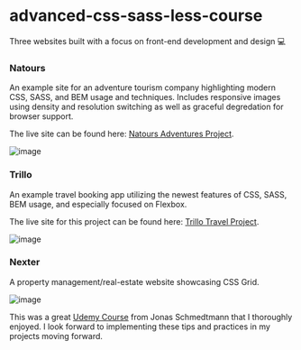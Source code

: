 # advanced-css-sass-less-course

Three websites built with a focus on front-end development and design 💻

### Natours

An example site for an adventure tourism company highlighting modern CSS, SASS, and BEM usage and techniques.  Includes responsive images using density and resolution switching as well as graceful degredation for browser support. 

The live site can be found here: [Natours Adventures Project](https://michaeljamie.github.io/advanced-css-sass-less-course/Natours/ "Natours - Project").

![image](https://user-images.githubusercontent.com/26236137/51792075-b1d01e80-2169-11e9-9189-cdcb0dbecf37.png "Natours - Project")

### Trillo

An example travel booking app utilizing the newest features of CSS, SASS, BEM usage, and especially focused on Flexbox.

The live site for this project can be found here: [Trillo Travel Project](https://michaeljamie.github.io/advanced-css-sass-less-course/Trillo/ "Trillo - Project").

![image](https://user-images.githubusercontent.com/26236137/51792057-82b9ad00-2169-11e9-925d-059a73421590.png "Trillo - Project")

### Nexter

A property management/real-estate website showcasing CSS Grid.

![image](https://user-images.githubusercontent.com/26236137/50797033-adae9080-1290-11e9-9324-e6973ce1a5bf.png)


This was a great [Udemy Course](https://www.udemy.com/advanced-css-and-sass/ "Advanced CSS & SASS") from Jonas Schmedtmann that I thoroughly enjoyed.  I look forward to implementing these tips and practices in my projects moving forward.
